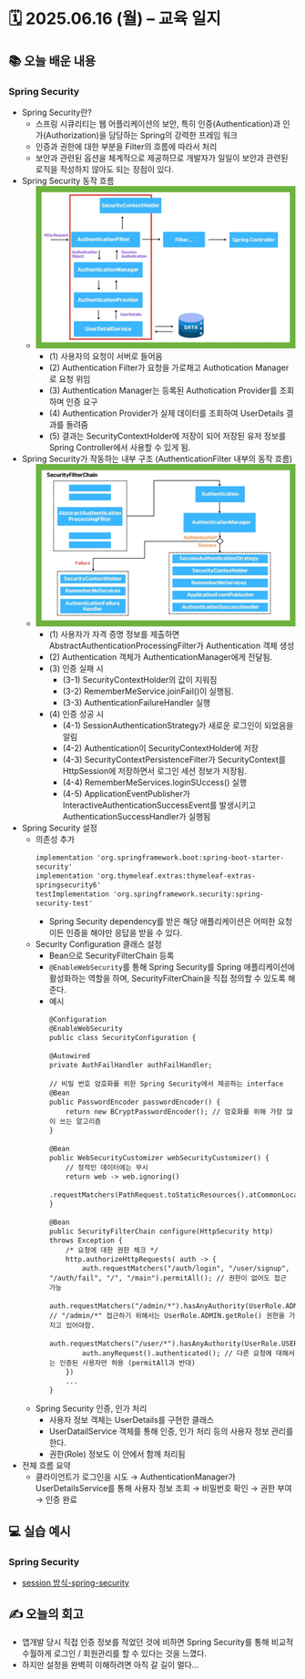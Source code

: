 # 🗓️ 2025.06.16 (월) – 교육 일지

## 📚 오늘 배운 내용
### Spring Security
- Spring Security란?
  - 스프링 시큐리티는 웹 어플리케이션의 보안, 특히 인증(Authentication)과 인가(Authorization)을 담당하는 Spring의 강력한 프레임 워크
  - 인증과 권한에 대한 부분을 Filter의 흐름에 따라서 처리
  - 보안과 관련된 옵션을 체계적으로 제공하므로 개발자가 일일이 보안과 관련된 로직을 작성하지 않아도 되는 장점이 있다.
- Spring Security 동작 흐름
  - ![img.png](img/SpringSecurityArchitecture.png)
    - (1) 사용자의 요청이 서버로 들어옴
    - (2) Authentication Filter가 요청을 가로채고 Authotication Manager로 요청 위임
    - (3) Authentication Manager는 등록된 Authotication Provider를 조회하며 인증 요구
    - (4) Authentication Provider가 실제 데이터를 조회하여 UserDetails 결과를 돌려줌
    - (5) 결과는 SecurityContextHolder에 저장이 되어 저장된 유저 정보를 Spring Controller에서 사용할 수 있게 됨.
- Spring Security가 작동하는 내부 구조 (AuthenticationFilter 내부의 동작 흐름)
  - ![img_1.png](img/innerFlow.png)
    - (1) 사용자가 자격 증명 정보를 제출하면 AbstractAuthenticationProcessingFilter가 Authentication 객체 생성
    - (2) Authentication 객체가 AuthenticationManager에게 전달됨.
    - (3) 인증 실패 시
      - (3-1) SecurityContextHolder의 값이 지워짐
      - (3-2) RememberMeService.joinFail()이 실행됨.
      - (3-3) AuthenticationFailureHandler 실행
    - (4) 인증 성공 시
      - (4-1) SessionAuthenticationStrategy가 새로운 로그인이 되었음을 알림
      - (4-2) Authentication이 SecurityContextHolder에 저장
      - (4-3) SecurityContextPersistenceFilter가 SecurityContext를 HttpSession에 저장하면서 로그인 세션 정보가 저장됨.
      - (4-4) RememberMeServices.loginSUccess() 실행
      - (4-5) ApplicationEventPublisher가 InteractiveAuthenticationSuccessEvent를 발생시키고 AuthenticationSuccessHandler가 실행됨
- Spring Security 설정
  - 의존성 추가
    ```
    implementation 'org.springframework.boot:spring-boot-starter-security'
    implementation 'org.thymeleaf.extras:thymeleaf-extras-springsecurity6'
    testImplementation 'org.springframework.security:spring-security-test'
    ```
    - Spring Security dependency를 받은 해당 애플리케이션은 어떠한 요청이든 인증을 해야만 응답을 받을 수 있다.
  - Security Configuration 클래스 설정
    - Bean으로 SecurityFilterChain 등록
    - `@EnableWebSecurity`를 통해 Spring Security를 Spring 애플리케이션에 활성화하는 역할을 하며, SecurityFilterChain을 직접 정의할 수 있도록 해준다.
    - 예시
      ```
      @Configuration
      @EnableWebSecurity
      public class SecurityConfiguration {

      @Autowired
      private AuthFailHandler authFailHandler;
  
      // 비밀 번호 암호화를 위한 Spring Security에서 제공하는 interface
      @Bean
      public PasswordEncoder passwordEncoder() {
          return new BCryptPasswordEncoder(); // 암호화를 위해 가장 많이 쓰는 알고리즘
      }
  
      @Bean
      public WebSecurityCustomizer webSecurityCustomizer() {
          // 정적인 데이터에는 무시
          return web -> web.ignoring()
                  .requestMatchers(PathRequest.toStaticResources().atCommonLocations());
      }
  
      @Bean
      public SecurityFilterChain configure(HttpSecurity http) throws Exception {
          /* 요청에 대한 권한 체크 */
          http.authorizeHttpRequests( auth -> {
              auth.requestMatchers("/auth/login", "/user/signup", "/auth/fail", "/", "/main").permitAll(); // 권한이 없어도 접근 가능
              auth.requestMatchers("/admin/*").hasAnyAuthority(UserRole.ADMIN.getRole()); // "/admin/*" 접근하기 위해서는 UserRole.ADMIN.getRole() 권한을 가지고 있어야함.
              auth.requestMatchers("/user/*").hasAnyAuthority(UserRole.USER.getRole());
              auth.anyRequest().authenticated(); // 다른 요청에 대해서는 인증된 사용자만 허용 (permitAll과 반대)
          })
          ...
      }
      ```
  - Spring Security 인증, 인가 처리
    - 사용자 정보 객체는 UserDetails를 구현한 클래스
    - UserDatailService 객체를 통해 인증, 인가 처리 등의 사용자 정보 관리를 한다.
    - 권한(Role) 정보도 이 안에서 함께 처리됨
- 전체 흐름 요약
  - 클라이언트가 로그인을 시도 → AuthenticationManager가 UserDetailsService를 통해 사용자 정보 조회 → 비밀번호 확인 → 권한 부여 → 인증 완료

## 💻 실습 예시
### Spring Security
- [session 방식-spring-security](../../SPRINGSECURITY/chapter01-spring-security)

## ✍️ 오늘의 회고
- 앱개발 당시 직접 인증 정보를 적었던 것에 비하면 Spring Security를 통해 비교적 수월하게 로그인 / 회원관리를 할 수 있다는 것을 느꼈다.
- 하지만 설정을 완벽히 이해하려면 아직 갈 길이 멀다...